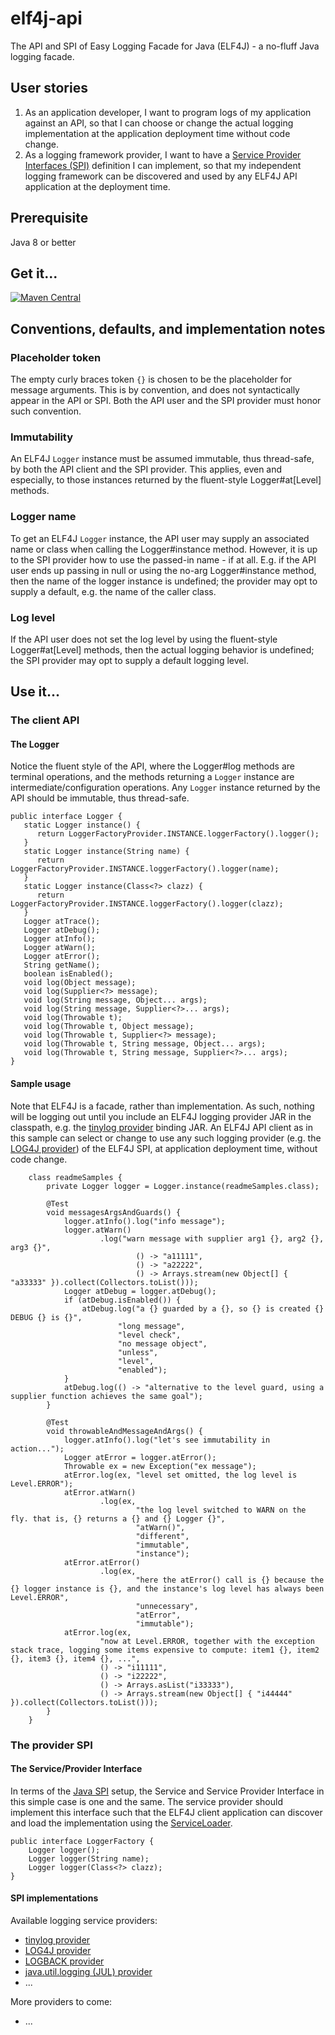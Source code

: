 # elf4j-api

The API and SPI of Easy Logging Facade for Java (ELF4J) - a no-fluff Java logging facade.

## User stories

1. As an application developer, I want to program logs of my application against an API, so that I can choose or
   change the actual logging implementation at the application deployment time without code change.
2. As a logging framework provider, I want to have
   a [Service Provider Interfaces (SPI)](https://docs.oracle.com/javase/tutorial/sound/SPI-intro.html) definition
   I can implement, so that my independent logging framework can be discovered and used by any ELF4J API
   application at the deployment time.

## Prerequisite

Java 8 or better

## Get it...

[![Maven Central](https://img.shields.io/maven-central/v/io.github.elf4j/elf4j-api.svg?label=Maven%20Central)](https://search.maven.org/search?q=g:%22io.github.elf4j%22%20AND%20a:%22elf4j-api%22)

## Conventions, defaults, and implementation notes

### Placeholder token

The empty curly braces token `{}` is chosen to be the placeholder for message arguments.
This is by convention, and does not syntactically appear in the API or SPI. Both the API user and the SPI provider
must honor such convention.

### Immutability

An ELF4J `Logger` instance must be assumed immutable, thus thread-safe, by both the API client and the SPI provider.
This applies, even and especially, to those instances returned by the fluent-style Logger#at[Level] methods.

### Logger name

To get an ELF4J `Logger` instance, the API user may supply an associated name or class when calling the Logger#instance
method. However, it is up to the SPI provider how to use the passed-in name - if at all. E.g. if the API user ends up
passing in null or using the no-arg Logger#instance method, then the name of the logger instance is undefined; the
provider may opt to supply a default, e.g. the name of the caller class.

### Log level

If the API user does not set the log level by using the fluent-style Logger#at[Level] methods, then the actual logging
behavior is undefined; the SPI provider may opt to supply a default logging level.

## Use it...

### The client API

#### The Logger

Notice the fluent style of the API, where the Logger#log methods are terminal operations, and the methods returning
a `Logger` instance are intermediate/configuration operations. Any `Logger` instance returned by the API should be
immutable, thus thread-safe.

```
public interface Logger {
   static Logger instance() {
      return LoggerFactoryProvider.INSTANCE.loggerFactory().logger();
   }   
   static Logger instance(String name) {
      return LoggerFactoryProvider.INSTANCE.loggerFactory().logger(name);
   }   
   static Logger instance(Class<?> clazz) {
      return LoggerFactoryProvider.INSTANCE.loggerFactory().logger(clazz);
   }   
   Logger atTrace();
   Logger atDebug();
   Logger atInfo();
   Logger atWarn();
   Logger atError();
   String getName();
   boolean isEnabled();
   void log(Object message);
   void log(Supplier<?> message);
   void log(String message, Object... args);
   void log(String message, Supplier<?>... args);
   void log(Throwable t);
   void log(Throwable t, Object message);
   void log(Throwable t, Supplier<?> message);
   void log(Throwable t, String message, Object... args);
   void log(Throwable t, String message, Supplier<?>... args);
}
```

#### Sample usage

Note that ELF4J is a facade, rather than implementation. As such, nothing will be logging out until you include an ELF4J
logging provider JAR in the classpath, e.g. the [tinylog provider](https://github.com/elf4j/elf4j-tinylog) binding JAR.
An ELF4J API client as in this sample can select or change to use any such logging provider (e.g.
the [LOG4J provider](https://github.com/elf4j/elf4j-log4j)) of the ELF4J SPI, at application deployment time, without
code change.

```
    class readmeSamples {
        private Logger logger = Logger.instance(readmeSamples.class);

        @Test
        void messagesArgsAndGuards() {
            logger.atInfo().log("info message");
            logger.atWarn()
                    .log("warn message with supplier arg1 {}, arg2 {}, arg3 {}",
                            () -> "a11111",
                            () -> "a22222",
                            () -> Arrays.stream(new Object[] { "a33333" }).collect(Collectors.toList()));
            Logger atDebug = logger.atDebug();
            if (atDebug.isEnabled()) {
                atDebug.log("a {} guarded by a {}, so {} is created {} DEBUG {} is {}",
                        "long message",
                        "level check",
                        "no message object",
                        "unless",
                        "level",
                        "enabled");
            }
            atDebug.log(() -> "alternative to the level guard, using a supplier function achieves the same goal");
        }

        @Test
        void throwableAndMessageAndArgs() {
            logger.atInfo().log("let's see immutability in action...");
            Logger atError = logger.atError();
            Throwable ex = new Exception("ex message");
            atError.log(ex, "level set omitted, the log level is Level.ERROR");
            atError.atWarn()
                    .log(ex,
                            "the log level switched to WARN on the fly. that is, {} returns a {} and {} Logger {}",
                            "atWarn()",
                            "different",
                            "immutable",
                            "instance");
            atError.atError()
                    .log(ex,
                            "here the atError() call is {} because the {} logger instance is {}, and the instance's log level has always been Level.ERROR",
                            "unnecessary",
                            "atError",
                            "immutable");
            atError.log(ex,
                    "now at Level.ERROR, together with the exception stack trace, logging some items expensive to compute: item1 {}, item2 {}, item3 {}, item4 {}, ...",
                    () -> "i11111",
                    () -> "i22222",
                    () -> Arrays.asList("i33333"),
                    () -> Arrays.stream(new Object[] { "i44444" }).collect(Collectors.toList()));
        }
    }
```

### The provider SPI

#### The Service/Provider Interface

In terms of the [Java SPI](https://docs.oracle.com/javase/tutorial/sound/SPI-intro.html) setup, the Service and Service
Provider Interface in this simple case is one and the same. The service provider should implement this interface such
that the ELF4J client application can discover and load the implementation using
the [ServiceLoader](https://docs.oracle.com/javase/8/docs/api/java/util/ServiceLoader.html).

```
public interface LoggerFactory {
    Logger logger();
    Logger logger(String name);
    Logger logger(Class<?> clazz);    
}
```

#### SPI implementations

Available logging service providers:

- [tinylog provider](https://github.com/elf4j/elf4j-tinylog)
- [LOG4J provider](https://github.com/elf4j/elf4j-log4j)
- [LOGBACK provider](https://github.com/elf4j/elf4j-logback)
- [java.util.logging (JUL) provider](https://github.com/elf4j/elf4j-jdk)
- ...

More providers to come:

- ...
